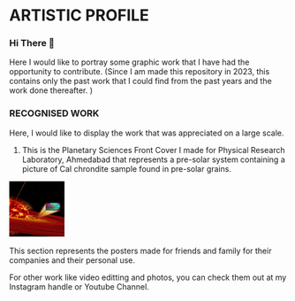 # ARTISTIC PROFILE

### Hi There 👋

Here I would like to portray some graphic work that I have had the opportunity to contribute. 
(Since I am made this repository in 2023, this contains only the past work that I could find from the past years and the work done thereafter. )

### RECOGNISED WORK

Here, I would like to display the work that was appreciated on a large scale.

1. This is the Planetary Sciences Front Cover I made for Physical Research Laboratory, Ahmedabad that represents a pre-solar system containing a picture of CaI chrondite sample found in pre-solar grains.

<img src="https://github.com/thejoker-ayush/Graphic/blob/e59422f77f53815a7ca6bfd12c4193f8deddf68f/planetary%20sciences%20cover.jpg" width="100" height="100">

This section represents the posters made for friends and family for their companies and their personal use.



For other work like video editting and photos, you can check them out at my Instagram handle or Youtube Channel.
